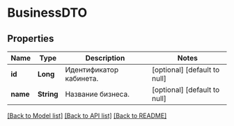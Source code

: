 # BusinessDTO
## Properties

| Name | Type | Description | Notes |
|------------ | ------------- | ------------- | -------------|
| **id** | **Long** | Идентификатор кабинета. | [optional] [default to null] |
| **name** | **String** | Название бизнеса. | [optional] [default to null] |

[[Back to Model list]](../README.md#documentation-for-models) [[Back to API list]](../README.md#documentation-for-api-endpoints) [[Back to README]](../README.md)

